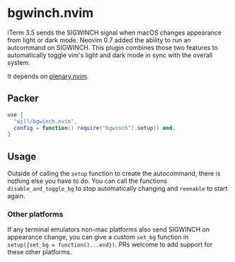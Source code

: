 # bgwinch.nvim

iTerm 3.5 sends the SIGWINCH signal when macOS changes appearance from light or dark mode.
Neovim 0.7 added the ability to run an autcommand on SIGWINCH.
This plugin combines those two features to automatically toggle vim's light and dark mode in sync with the overall system.

It depends on [plenary.nvim](https://github.com/nvim-lua/plenary.nvim).

## Packer

```lua
use {
  "will/bgwinch.nvim",
  config = function() require("bgwinch").setup() end,
}
```

## Usage

Outside of calling the `setup` function to create the autocommand, there is nothing else you have to do.
You can call the functions `disable_and_toggle_bg` to stop automatically changing and `reenable` to start again.

### Other platforms

If any terminal emulators non-mac platforms also send SIGWINCH on appearance change, you can give a custom `set_bg` function in `setup({set_bg = function()...end})`.
PRs welcome to add support for these other platforms.
